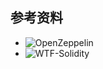 ## 参考资料
- ![OpenZeppelin](https://github.com/OpenZeppelin/openzeppelin-contracts/blob/4a9cc8b491/contracts/utils/README.adoc)
- ![WTF-Solidity](https://wtf.academy/solidity-advanced/Library/)
